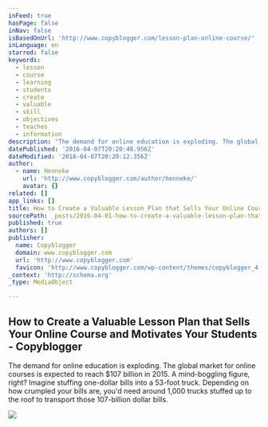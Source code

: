 ```yaml
---
inFeed: true
hasPage: false
inNav: false
isBasedOnUrl: 'http://www.copyblogger.com/lesson-plan-online-course/'
inLanguage: en
starred: false
keywords:
  - lesson
  - course
  - learning
  - students
  - create
  - valuable
  - skill
  - objectives
  - teaches
  - information
description: "The demand for online education is exploding. The global market for online courses is expected to reach $107 billion in 2015. A mind-boggling figure, right? Imagine stuffing one-dollar bills into a 53-foot truck. Depending on how crumpled your bills are, you'd need around 1,000 trucks stuffed up to the roof to transport those 107-billion dollar bills."
datePublished: '2016-04-07T20:20:48.956Z'
dateModified: '2016-04-07T20:20:12.356Z'
author:
  - name: Henneke
    url: 'http://www.copyblogger.com/author/henneke/'
    avatar: {}
related: []
app_links: []
title: How to Create a Valuable Lesson Plan that Sells Your Online Course and Motivates Your Students - Copyblogger
sourcePath: _posts/2016-04-01-how-to-create-a-valuable-lesson-plan-that-sells-your-online.md
published: true
authors: []
publisher:
  name: Copyblogger
  domain: www.copyblogger.com
  url: 'http://www.copyblogger.com'
  favicon: 'http://www.copyblogger.com/wp-content/themes/copyblogger_4.0/assets/img/favicon.ico'
_context: 'http://schema.org'
_type: MediaObject

---
```

<article style=""><h1>How to Create a Valuable Lesson Plan that Sells Your Online Course and Motivates Your Students - Copyblogger</h1><p>The demand for online education is exploding. The global market for online courses is expected to reach $107 billion in 2015. A mind-boggling figure, right? Imagine stuffing one-dollar bills into a 53-foot truck. Depending on how crumpled your bills are, you'd need around 1,000 trucks stuffed up to the roof to transport those 107-billion dollar bills.</p><img src="http://netdna.copyblogger.com/images/650/online-course-lesson-plan.jpg" /></article>